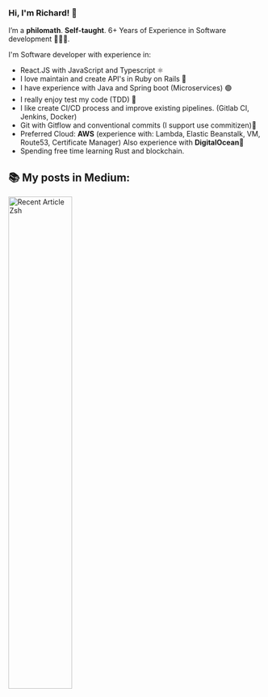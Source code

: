 ### Hi, I'm Richard! 🚀

I’m a **philomath**. **Self-taught**. 6+ Years of Experience in Software development 👨🏽‍💻.

I'm Software developer with experience in:

- React.JS with JavaScript and Typescript ⚛️
- I love maintain and create API's in Ruby on Rails 💎
- I have experience with Java and Spring boot (Microservices) 🟢
- I really enjoy test my code (TDD) 💙
- I like create CI/CD process and improve existing pipelines. (Gitlab CI, Jenkins, Docker)
- Git with Gitflow and conventional commits (I support use commitizen)💚
- Preferred Cloud: **AWS** (experience with: Lambda, Elastic Beanstalk, VM, Route53, Certificate Manager) Also experience with **DigitalOcean**🌊
- Spending free time learning Rust and blockchain.

## 📚 My posts in Medium: 
<a target="_blank" href="https://github-readme-medium-recent-article.vercel.app/medium/@rlozada808/0" ><img src="https://github-readme-medium-recent-article.vercel.app/medium/@rlozada808/0" alt="Recent Article Zsh" style="width:50%"/></a> 
